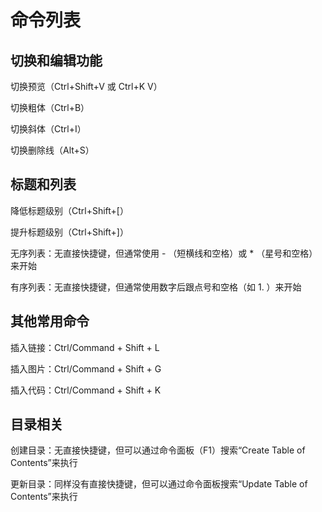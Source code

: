 # 命令列表
## 切换和编辑功能

切换预览（Ctrl+Shift+V 或 Ctrl+K V）


切换粗体（Ctrl+B）

切换斜体（Ctrl+I）

切换删除线（Alt+S）

## 标题和列表

降低标题级别（Ctrl+Shift+[）

提升标题级别（Ctrl+Shift+]）

无序列表：无直接快捷键，但通常使用 - （短横线和空格）或 * （星号和空格）来开始

有序列表：无直接快捷键，但通常使用数字后跟点号和空格（如 1. ）来开始

## 其他常用命令

插入链接：Ctrl/Command + Shift + L

插入图片：Ctrl/Command + Shift + G

插入代码：Ctrl/Command + Shift + K

## 目录相关
创建目录：无直接快捷键，但可以通过命令面板（F1）搜索“Create Table of Contents”来执行

更新目录：同样没有直接快捷键，但可以通过命令面板搜索“Update Table of Contents”来执行